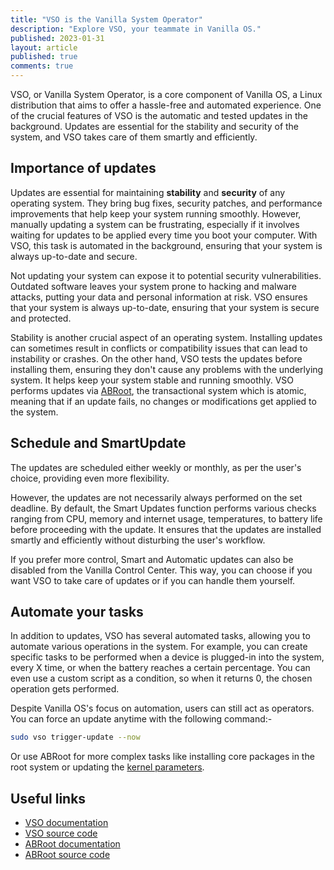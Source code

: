 ```yaml
---
title: "VSO is the Vanilla System Operator"
description: "Explore VSO, your teammate in Vanilla OS."
published: 2023-01-31
layout: article
published: true
comments: true
---
```


VSO, or Vanilla System Operator, is a core component of Vanilla OS, a Linux distribution that aims to offer a hassle-free and automated experience. One of the crucial features of VSO is the automatic and tested updates in the background. Updates are essential for the stability and security of the system, and VSO takes care of them smartly and efficiently.

## Importance of updates

Updates are essential for maintaining **stability** and **security** of any operating system. They bring bug fixes, security patches, and performance improvements that help keep your system running smoothly. However, manually updating a system can be frustrating, especially if it involves waiting for updates to be applied every time you boot your computer. With VSO, this task is automated in the background, ensuring that your system is always up-to-date and secure.

Not updating your system can expose it to potential security vulnerabilities. Outdated software leaves your system prone to hacking and malware attacks, putting your data and personal information at risk. VSO ensures that your system is always up-to-date, ensuring that your system is secure and protected.

Stability is another crucial aspect of an operating system. Installing updates can sometimes result in conflicts or compatibility issues that can lead to instability or crashes. On the other hand, VSO  tests the updates before installing them, ensuring they don't cause any problems with the underlying system. It helps keep your system stable and running smoothly. VSO performs updates via [ABRoot](https://vanillaos.org/2023/01/28/almost-vs-abroot.html), the transactional system which is atomic, meaning that if an update fails, no changes or modifications get applied to the system.

## Schedule and SmartUpdate

The updates are scheduled either weekly or monthly, as per the user's choice, providing even more flexibility.

However, the updates are not necessarily always performed on the set deadline. By default,  the Smart Updates function performs various checks ranging from CPU, memory and internet usage, temperatures, to battery life before proceeding with the update. It ensures that the updates are installed smartly and efficiently without disturbing the user's workflow.

If you prefer more control, Smart and Automatic updates can also be disabled from the Vanilla Control Center. This way, you can choose if you want VSO to take care of updates or if you can handle them yourself.

## Automate your tasks

In addition to updates, VSO has several automated tasks, allowing you to automate various operations in the system. For example, you can create specific tasks to be performed when a device is plugged-in into the system, every X time, or when the battery reaches a certain percentage. You can even use a custom script as a condition, so when it returns 0, the chosen operation gets performed.

Despite Vanilla OS's focus on automation, users can still act as operators. You can force an update anytime with the following command:- 

```bash
sudo vso trigger-update --now
```

Or use ABRoot for more complex tasks like installing core packages in the root system or updating the [kernel parameters](https://documentation.vanillaos.org/docs/ABRoot/#title3).

## Useful links
- [VSO documentation](https://documentation.vanillaos.org/docs/vso/manpage)
- [VSO source code](https://github.com/Vanilla-OS/vanilla-system-operator/)
- [ABRoot documentation](https://documentation.vanillaos.org/docs/ABRoot/)
- [ABRoot source code](https://github.com/Vanilla-OS/ABRoot/)
